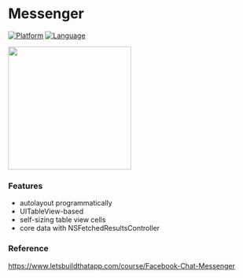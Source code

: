 # Messenger

[![Platform](http://img.shields.io/badge/platform-iOS-blue.svg?style=flat)](https://developer.apple.com/iphone/index.action)
[![Language](http://img.shields.io/badge/Swift-3.0.2-FF9D2B.svg?style=flat)](https://developer.apple.com/swift)

<img src="https://github.com/didYouUpdateCode/Messenger/blob/master/Screenshots/screenshot.gif" width="250">

### Features
* autolayout programmatically
* UITableView-based
* self-sizing table view cells
* core data with NSFetchedResultsController

### Reference
https://www.letsbuildthatapp.com/course/Facebook-Chat-Messenger
